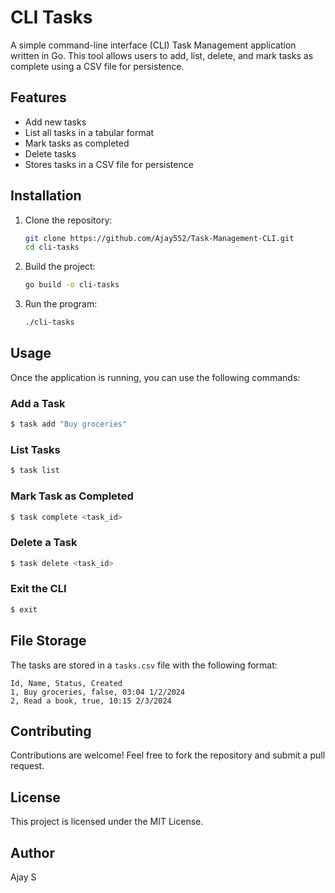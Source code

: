 # CLI Tasks

A simple command-line interface (CLI) Task Management application written in Go. This tool allows users to add, list, delete, and mark tasks as complete using a CSV file for persistence.

## Features

- Add new tasks
- List all tasks in a tabular format
- Mark tasks as completed
- Delete tasks
- Stores tasks in a CSV file for persistence

## Installation

1. Clone the repository:
   ```sh
   git clone https://github.com/Ajay552/Task-Management-CLI.git
   cd cli-tasks
   ```
2. Build the project:
   ```sh
   go build -o cli-tasks
   ```
3. Run the program:
   ```sh
   ./cli-tasks
   ```

## Usage

Once the application is running, you can use the following commands:

### Add a Task
```sh
$ task add "Buy groceries"
```

### List Tasks
```sh
$ task list
```

### Mark Task as Completed
```sh
$ task complete <task_id>
```

### Delete a Task
```sh
$ task delete <task_id>
```

### Exit the CLI
```sh
$ exit
```

## File Storage
The tasks are stored in a `tasks.csv` file with the following format:
```
Id, Name, Status, Created
1, Buy groceries, false, 03:04 1/2/2024
2, Read a book, true, 10:15 2/3/2024
```

## Contributing
Contributions are welcome! Feel free to fork the repository and submit a pull request.

## License
This project is licensed under the MIT License.

## Author
Ajay S


